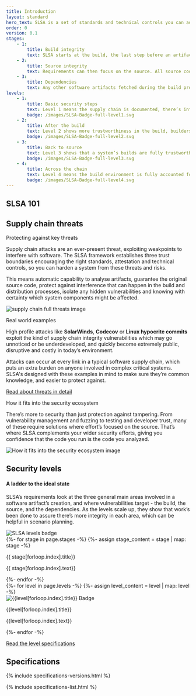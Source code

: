 ```yaml
---
title: Introduction
layout: standard
hero_text: SLSA is a set of standards and technical controls you can adopt to improve artifact integrity, and build towards completely resilient systems. It’s not a single tool, but a step-by-step outline to prevent artifacts being tampered with and tampered artifacts from being used, and at the higher levels, hardening up the platforms that make up a supply chain. These requirements are explained below, along with the rest of the essential specifications.
order: 0
version: 0.1
stages:
    - 1:
        title: Build integrity
        text: SLSA starts at the build, the last step before an artifact’s released. This makes sure software’s built from the correct sources and dependencies, and hasn’t been modified. More resilient build integrity means protection from modifying code after source control, compromised build platforms or bypassing CI/CD.
    - 2:
        title: Source integrity
        text: Requirements can then focus on the source. All source code should reflect the intent of the software producer, that code and change history stay available for investigation. More resilient source integrity means better protection from bad code submitted without review or compromised source control systems.
    - 3:
        title: Dependencies
        text: Any other software artifacts fetched during the build process. Once the earlier security checks have been put into place, applying SLSA checks recursively to any dependencies in the system can then be followed up, which helps protect potentially massive attack surfaces against  dependency confusion attacks.
levels:
    - 1:
        title: Basic security steps
        text: Level 1 means the supply chain is documented, there’s infrastructure to generate provenance, and systems are prepared for higher SLSA levels.
        badge: /images/SLSA-Badge-full-level1.svg
    - 2:
        title: After the build
        text: Level 2 shows more trustworthiness in the build, builders are source-aware, and signatures are used to prevent provenance being tampered with.
        badge: /images/SLSA-Badge-full-level2.svg
    - 3:
        title: Back to source
        text: Level 3 shows that a system’s builds are fully trustworthy, build definitions come from the source and a system has more hardened CI.
        badge: /images/SLSA-Badge-full-level3.svg
    - 4:
        title: Across the chain
        text: Level 4 means the build environment is fully accounted for, dependencies are tracked in provenance and insider threats are ruled out.
        badge: /images/SLSA-Badge-full-level4.svg
---
```

<section class="section bg-white">
<!-- no indentation here to get markdown working with jekyll commonmark for styling the headings better -->
<div class="wrapper inner w-full">
<div class="mb-16">

## SLSA 101

</div>
</div>
    <div class="wrapper inner w-full">
        <div class="w-full">
<div class="h3 mb-16">

## Supply chain threats

</div>
            <p class="h3 font-semibold mb-8">
                Protecting against key threats
            </h>
        </div>
        <div class="flex flex-wrap md:flex-row justify-between items-start md:-ml-10 md:-mr-10">
            <div class="text w-full md:w-1/2 md:pl-10">
                <p>Supply chain attacks are an ever-present threat, exploiting weakpoints to interfere with software. The SLSA framework establishes three trust boundaries encouraging the right standards, attestation and technical controls, so you can harden a system from these threats and risks.</p>
            </div>
            <div class="w-full md:w-1/2 md:pl-10">
                <p>This means automatic capability to analyse artifacts, guarantee the original source code, protect against interference that can happen in the build and distribution processes, isolate any hidden vulnerabilities and knowing with certainty which system components might be affected.</p>
            </div>
        </div>
        <div class="my-16 w-full">
            <img class="mx-auto w-full md:w-3/4" src="{{ site.baseurl }}/images/supply-chain-threats.svg" alt="supply chain full threats image" />
        </div>
    </div>
    <div class="wrapper inner w-full">
        <div class="w-full">
            <p class="h3 font-semibold mb-8">
                Real world examples
            </p>
        </div>
        <div class="flex flex-wrap md:flex-row justify-between items-start md:-ml-10 md:-mr-10">
            <div class="text w-full md:w-1/2 md:pl-10">
                <p>High profile attacks like <strong>SolarWinds</strong>, <strong>Codecov</strong> or <strong>Linux hypocrite commits</strong> exploit the kind of supply chain integrity vulnerabilities which may go unnoticed or be underdeveloped, and quickly become extremely public, disruptive and costly in today’s environment. </p>
            </div>
            <div class="w-full md:w-1/2 md:pl-10">
                <p>Attacks can occur at every link in a typical software supply chain, which puts an extra burden on anyone involved in complex critical systems. SLSA's designed with these examples in mind to make sure they’re common knowledge, and easier to protect against.</p>
            </div>
        </div>
    </div>
</section>
<section class="section cta_banner bg-pastel-green">
<a href="{{ site.baseurl }}/specifications/{{ site.current_spec_version }}/threats" class="hover:no-underline h-full w-full">
    <div class="wrapper inner w-full flex items-center justify-center">
        <p class="cta-link font-semibold h4">Read about threats in detail</p>
    </div>
</a>
</section>
<section class="section bg-white border-b border-black-900">
    <div class="wrapper inner w-full">
        <div class="w-full">
            <p class="h3 mb-8 font-semibold">
                How it fits into the security ecosystem
            </p>
        </div>
        <div class="flex flex-wrap md:flex-row justify-between items-start">
            <div class="text w-full md:w-1/2 md:mb-0 mb-8">
                <p>There’s more to security than just protection against tampering. From vulnerability management and fuzzing to testing and developer trust, many of these require solutions where effort’s focused on the source. That’s where SLSA complements your wider security efforts, giving you confidence that the code you run is the code you analyzed.</p>
            </div>
            <div class="w-full md:w-1/2">
                <img class="mx-auto" src="{{ site.baseurl }}/images/SLSA-SBOM.svg" alt="How it fits into the security ecosystem image" />
            </div>
        </div>
    </div>
</section>

<section class="section flex flex-col justify-center items-center">
<!-- no indentation here to get markdown working with jekyll commonmark for styling the headings better -->
<div class="wrapper inner w-full">
<div class="mb-16">

## Security levels

</div>
</div>
    <div class="wrapper inner w-full">
        <div class="flex flex-wrap md:flex-row justify-between items-center">
            <div class="text w-full md:w-1/2 md:mb-0 mb-8">
                <h4 class="h4 mb-8 font-semibold">A ladder to the ideal state</h4>
                <p>SLSA’s requirements look at the three general main areas involved in a software artifact’s creation, and where vulnerabilities target - the build, the source, and the dependencies. As the levels scale up, they show that work’s been done to assure there’s more integrity in each area, which can be helpful in scenario planning.</p>
            </div>
            <div class="w-full md:w-1/3 mx-auto">
                <img src="{{ site.baseurl }}/images/badge-exploded.svg" alt="SLSA levels badge">
            </div>
        </div>
        <div class="flex flex-wrap md:flex-row justify-between items-start mt-16 md:-ml-4 md:-mr-4">
          {%- for stage in page.stages -%}
            {%- assign stage_content = stage | map: stage -%}
              <div class="{% if forloop.index == 1 %}w-full{% else %}w-full md:w-1/2{% endif %} md:pl-4 pb-4">
                <div class="bg-pastel-green rounded-lg p-10">
                    <p class="font-bold mb-4 h4">{{ stage[forloop.index].title}}</p>
                    <p>{{ stage[forloop.index].text}}</p>
                </div>
              </div>
          {%- endfor -%}
        </div>
        <div class="flex flex-col justify-between items-center mt-16 md:mt-32">
          {%- for level in page.levels -%}
          {%- assign level_content = level | map: level -%}
              <div class="w-full {% if forloop.index != 4 %}mb-16 md:mb-32{% endif %}">
                <article class="bg-white md:flex items-start justify-between">
                    <div class="w-full md:w-2/4 mb-8 md:mb-0">
                        <img src="{{ site.baseurl }}{{level[forloop.index].badge}}" alt="{{level[forloop.index].title}} Badge" />
                    </div>
                    <div class="w-full md:w-3/4 md:pl-8">
                        <p class="h3 font-semibold mb-4">{{level[forloop.index].title}}</p>
                        <p>{{level[forloop.index].text}}</p>
                    </div>
                </article>
              </div>
          {%- endfor -%}
        </div>
    </div>
</section>
<section class="section cta_banner bg-pastel-green">
<a href="{{ site.baseurl }}/specifications/{{ site.current_spec_version}}/levels" class="h-full w-full">
    <div class="wrapper inner w-full flex items-center justify-center">
        <p class="cta-link font-semibold h4">Read the level specifications</p>
    </div>
</a>
</section>
<section x-data="{ specificationPages: [], currentVersion: `{{site.current_spec_version|replace: "v", ""}}` }" class="section flex flex-col justify-center items-center">
    <div class="wrapper inner w-full">
        <div class="md:flex justify-between items-start">
<!-- no indentation here to get markdown working with jekyll commonmark for styling the headings better -->
<div class="text w-full md:w-2/3">
<div class="h3 mb-8">

## Specifications

</div>

<!-- Alpine js state for version buttons here -->
{% include specifications-versions.html %}
</div>
            <div class="w-full md:w-2/4 text-green mt-16 md:mt-0">
                {% include specifications-list.html  %}
            </div>
        </div>
    </div>
</section>
